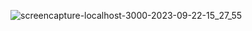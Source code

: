 ![screencapture-localhost-3000-2023-09-22-15_27_55](https://github.com/durgesh2051/React-js-Unsplash-API/assets/133377196/6b05e0ec-c7b7-450f-b3bc-b9f0863ea58a)
